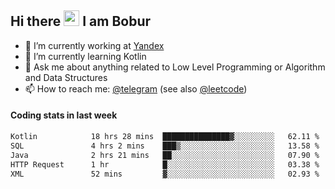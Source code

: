 ## Hi there <img src="https://media.giphy.com/media/hvRJCLFzcasrR4ia7z/giphy.gif" width="25px" height="25px"> I am Bobur

- 💼 I’m currently working at [Yandex](https://yandex.ru/)
- 🌱 I’m currently learning Kotlin
- 💬 Ask me about anything related to Low Level Programming or Algorithm and Data Structures
- 📫 How to reach me: [@telegram](https://t.me/octoant) (see also [@leetcode](https://leetcode.com/octoant/))    

#### Coding stats in last week

<!--START_SECTION:waka-->

```txt
Kotlin            18 hrs 28 mins  ███████████████▓░░░░░░░░░   62.11 %
SQL               4 hrs 2 mins    ███▒░░░░░░░░░░░░░░░░░░░░░   13.58 %
Java              2 hrs 21 mins   ██░░░░░░░░░░░░░░░░░░░░░░░   07.90 %
HTTP Request      1 hr            █░░░░░░░░░░░░░░░░░░░░░░░░   03.38 %
XML               52 mins         ▓░░░░░░░░░░░░░░░░░░░░░░░░   02.93 %
```

<!--END_SECTION:waka-->
